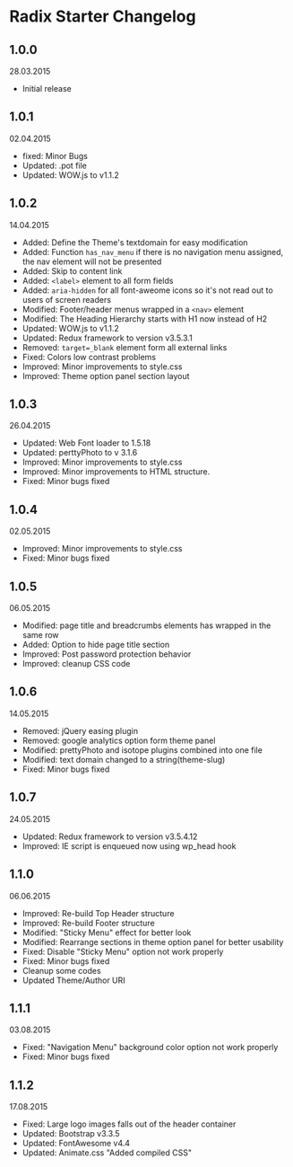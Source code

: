 # Radix Starter Changelog

## 1.0.0
28.03.2015

* Initial release

## 1.0.1
02.04.2015

* fixed: Minor Bugs 
* Updated: .pot file
* Updated: WOW.js to v1.1.2

## 1.0.2
14.04.2015

* Added: Define the Theme's textdomain for easy modification
* Added: Function `has_nav_menu` if there is no navigation menu assigned, the nav element will not be presented
* Added: Skip to content link
* Added: `<label>` element to all form fields
* Added: `aria-hidden` for all font-aweome icons so it's not read out to users of screen readers
* Modified: Footer/header menus wrapped in a `<nav>` element
* Modified: The Heading Hierarchy starts with H1 now instead of H2
* Updated: WOW.js to v1.1.2
* Updated: Redux framework to version v3.5.3.1
* Removed: `target=_blank` element form all external links
* Fixed: Colors low contrast problems
* Improved: Minor improvements to style.css
* Improved: Theme option panel section layout

## 1.0.3
26.04.2015

* Updated: Web Font loader to 1.5.18
* Updated: perttyPhoto to v 3.1.6
* Improved: Minor improvements to style.css
* Improved: Minor improvements to HTML structure.
* Fixed: Minor bugs fixed

## 1.0.4
02.05.2015

* Improved: Minor improvements to style.css
* Fixed: Minor bugs fixed

## 1.0.5
06.05.2015

* Modified: page title and breadcrumbs elements has wrapped in the same row
* Added: Option to hide page title section
* Improved: Post password protection behavior 
* Improved: cleanup CSS code

## 1.0.6
14.05.2015

* Removed: jQuery easing plugin
* Removed: google analytics option form theme panel
* Modified: prettyPhoto and isotope plugins combined into one file
* Modified: text domain changed to a string(theme-slug)
* Fixed: Minor bugs fixed

## 1.0.7
24.05.2015

* Updated: Redux framework to version v3.5.4.12
* Improved: IE script is enqueued now using wp_head hook

## 1.1.0
06.06.2015

* Improved: Re-build Top Header structure 
* Improved: Re-build Footer structure
* Modified: "Sticky Menu" effect for better look
* Modified: Rearrange sections in theme option panel for better usability
* Fixed: Disable "Sticky Menu" option not work properly
* Fixed: Minor bugs fixed
* Cleanup some codes
* Updated Theme/Author URI

## 1.1.1
03.08.2015

* Fixed: "Navigation Menu" background color option not work properly
* Fixed: Minor bugs fixed

## 1.1.2
17.08.2015

* Fixed: Large logo images falls out of the header container
* Updated: Bootstrap v3.3.5
* Updated: FontAwesome v4.4
* Updated: Animate.css "Added compiled CSS"